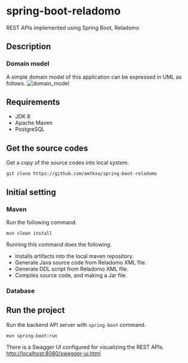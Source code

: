 # spring-boot-reladomo
REST APIs implemented using Spring Boot, Reladomo

## Description

### Domain model
A simple domain model of this application can be expressed in UML as follows.
![domain_model](https://user-images.githubusercontent.com/32428472/50054750-b2e45800-0188-11e9-8aeb-fad5262e78d8.png)

## Requirements
* JDK 8
* Apache Maven
* PostgreSQL

## Get the source codes
Get a copy of the source codes into local system.
```
git clone https://github.com/amtkxa/spring-boot-reladomo
```

## Initial setting
### Maven
Run the following command.
```
mvn clean install
```
Running this command does the following.
* Installs artifacts into the local maven repository.
* Generate Java source code from Reladomo XML file.
* Generate DDL script from Reladomo XML file.
* Compiles source code, and making a Jar file.

### Database

## Run the project
Run the backend API server with `spring-boot` command.
```
mvn spring-boot:run
```

There is a Swagger UI configured for visualizing the REST APIs.
[http://localhost:8080/swagger-ui.html](http://localhost:8080/swagger-ui.html)
